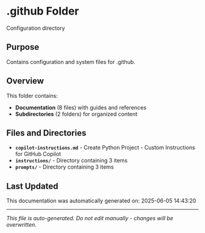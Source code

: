 <!-- filepath: /home/michaelnewham/Projects/create_python_project/.github/aboutthisfolder.md -->
# .github Folder

Configuration directory

## Purpose

Contains configuration and system files for .github.

## Overview

This folder contains:

- **Documentation** (8 files) with guides and references
- **Subdirectories** (2 folders) for organized content

## Files and Directories

- **`copilot-instructions.md`** - Create Python Project - Custom Instructions for GitHub Copilot
- **`instructions/`** - Directory containing 3 items
- **`prompts/`** - Directory containing 3 items

## Last Updated

This documentation was automatically generated on: 2025-06-05 14:43:20

---
*This file is auto-generated. Do not edit manually - changes will be overwritten.*

